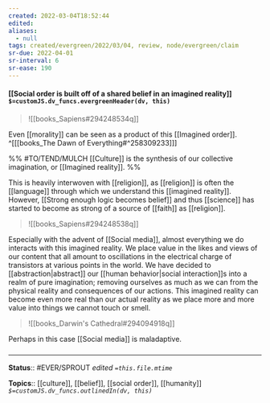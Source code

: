 ```yaml
---
created: 2022-03-04T18:52:44 
edited: 
aliases:
  - null
tags: created/evergreen/2022/03/04, review, node/evergreen/claim
sr-due: 2022-04-01
sr-interval: 6
sr-ease: 190
---
```


#### [[Social order is built off of a shared belief in an imagined reality]] `$=customJS.dv_funcs.evergreenHeader(dv, this)`

> ![[books_Sapiens#294248534q]]

Even [[morality]] can be seen as a product of this [[Imagined order]].
^[[[books_The Dawn of Everything#^258309233]]]

%% #TO/TEND/MULCH [[Culture]] is the synthesis of our collective imagination, or [[Imagined reality]].  %%

This is heavily interwoven with [[religion]], as [[religion]] is often the [[language]] through which we understand this [[imagined reality]].
However, [[Strong enough logic becomes belief]] and thus
[[science]] has started to become as strong of a source of [[faith]] as [[religion]].


> ![[books_Sapiens#294248538q]]

Especially with the advent of [[Social media]], almost everything we do interacts with this imagined reality. We place value in the likes and views of our content that all amount to oscillations in the electrical charge of transistors at various points in the world. We have decided to [[abstraction|abstract]] our [[human behavior|social interaction]]s into a realm of pure imagination; removing ourselves as much as we can from the physical reality and consequences of our actions. This imagined reality can become even more real than our actual reality as we place more and more value into things we cannot touch or smell.

> ![[books_Darwin's Cathedral#294094918q]]

Perhaps in this case [[Social media]] is maladaptive.

### <hr class="footnote"/>

**Status**:: #EVER/SPROUT
*edited `=this.file.mtime`*

**Topics**:: [[culture]], [[belief]], [[social order]], [[humanity]]
*`$=customJS.dv_funcs.outlinedIn(dv, this)`*
